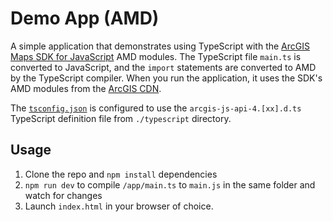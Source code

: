 # Demo App (AMD)

A simple application that demonstrates using TypeScript with the [ArcGIS Maps SDK for JavaScript](https://developers.arcgis.com/javascript/) AMD modules. The TypeScript file `main.ts` is converted to JavaScript, and the `import` statements are converted to AMD by the TypeScript compiler. When you run the application, it uses the SDK's AMD modules from the [ArcGIS CDN](https://developers.arcgis.com/javascript/latest/install-and-set-up/#amd-modules-via-arcgis-cdn).

The [`tsconfig.json`](./tsconfig.json) is configured to use the `arcgis-js-api-4.[xx].d.ts` TypeScript definition file from `./typescript` directory. 

## Usage

1. Clone the repo and `npm install` dependencies
2. `npm run dev` to compile `/app/main.ts` to `main.js` in the same folder and watch for changes
3. Launch `index.html` in your browser of choice.
